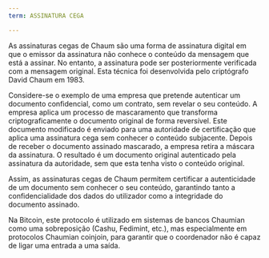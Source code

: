 ```yaml
---
term: ASSINATURA CEGA

---
```

As assinaturas cegas de Chaum são uma forma de assinatura digital em que o emissor da assinatura não conhece o conteúdo da mensagem que está a assinar. No entanto, a assinatura pode ser posteriormente verificada com a mensagem original. Esta técnica foi desenvolvida pelo criptógrafo David Chaum em 1983.

Considere-se o exemplo de uma empresa que pretende autenticar um documento confidencial, como um contrato, sem revelar o seu conteúdo. A empresa aplica um processo de mascaramento que transforma criptograficamente o documento original de forma reversível. Este documento modificado é enviado para uma autoridade de certificação que aplica uma assinatura cega sem conhecer o conteúdo subjacente. Depois de receber o documento assinado mascarado, a empresa retira a máscara da assinatura. O resultado é um documento original autenticado pela assinatura da autoridade, sem que esta tenha visto o conteúdo original.

Assim, as assinaturas cegas de Chaum permitem certificar a autenticidade de um documento sem conhecer o seu conteúdo, garantindo tanto a confidencialidade dos dados do utilizador como a integridade do documento assinado.

Na Bitcoin, este protocolo é utilizado em sistemas de bancos Chaumian como uma sobreposição (Cashu, Fedimint, etc.), mas especialmente em protocolos Chaumian coinjoin, para garantir que o coordenador não é capaz de ligar uma entrada a uma saída.